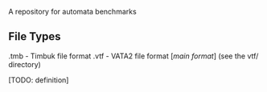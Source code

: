 A repository for automata benchmarks

File Types
----------
.tmb - Timbuk file format
.vtf - VATA2 file format [*main format*] (see the vtf/ directory)

[TODO: definition]
